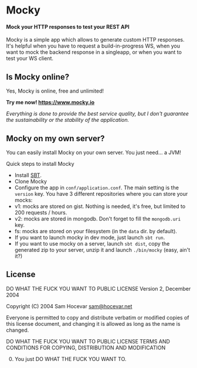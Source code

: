 # Mocky

#### Mock your HTTP responses to test your REST API

Mocky is a simple app which allows to generate custom HTTP responses. <br />
It's helpful when you have to request a build-in-progress WS, when you want to mock the backend response in a singleapp,
or when you want to test your WS client.

## Is Mocky online?

Yes, Mocky is online, free and unlimited!

**Try me now! https://www.mocky.io**

*Everything is done to provide the best service quality, but I don't guarantee the sustainability or the stability of the application.*

## Mocky on my own server?

You can easily install Mocky on your own server.
You just need... a JVM!

Quick steps to install Mocky
* Install [SBT](http://www.scala-sbt.org/).
* Clone Mocky
* Configure the app in `conf/application.conf`. The main setting is the `version` key. You have 3 different repositories where you can store your mocks:
 * v1: mocks are stored on gist. Nothing is needed, it's free, but limited to 200 requests / hours.
 * v2: mocks are stored in mongodb. Don't forget to fill the `mongodb.uri` key.
 * fs: mocks are stored on your filesystem (in the `data` dir. by default).
* If you want to launch mocky in dev mode, just launch `sbt run`.
* If you want to use mocky on a server, launch `sbt dist`, copy the generated zip to your server, unzip it and launch `./bin/mocky` (easy, ain't it?)

## License

DO WHAT THE FUCK YOU WANT TO PUBLIC LICENSE
Version 2, December 2004

Copyright (C) 2004 Sam Hocevar <sam@hocevar.net>

Everyone is permitted to copy and distribute verbatim or modified
copies of this license document, and changing it is allowed as long
as the name is changed.

DO WHAT THE FUCK YOU WANT TO PUBLIC LICENSE
TERMS AND CONDITIONS FOR COPYING, DISTRIBUTION AND MODIFICATION

0. You just DO WHAT THE FUCK YOU WANT TO.
